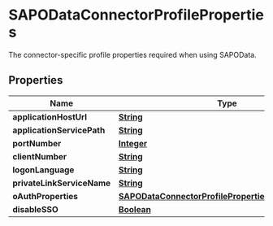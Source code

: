 

# SAPODataConnectorProfileProperties

 The connector-specific profile properties required when using SAPOData. 

## Properties

| Name | Type | Description | Notes |
|------------ | ------------- | ------------- | -------------|
|**applicationHostUrl** | [**String**](String.md) |  |  |
|**applicationServicePath** | [**String**](String.md) |  |  |
|**portNumber** | [**Integer**](Integer.md) |  |  |
|**clientNumber** | [**String**](String.md) |  |  |
|**logonLanguage** | [**String**](String.md) |  |  [optional] |
|**privateLinkServiceName** | [**String**](String.md) |  |  [optional] |
|**oAuthProperties** | [**SAPODataConnectorProfilePropertiesOAuthProperties**](SAPODataConnectorProfilePropertiesOAuthProperties.md) |  |  [optional] |
|**disableSSO** | [**Boolean**](Boolean.md) |  |  [optional] |



